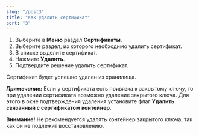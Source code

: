 ```yaml
---
slug: "/post3"
title: "Как удалить сертификат"
sort: "3"
---
```


1. Выберите в **Меню** раздел **Сертификаты**.
2. Выберите раздел, из которого необходимо удалить сертификат. 
3. В списке выделите сертификат.
4. Нажмите **Удалить**.
5. Подтвердите решение удалить сертификат.

Сертификат будет успешно удален из хранилища.

***Примечание:*** Если у сертификата есть привязка к закрытому ключу, то при удалении сертификата возможно удаление закрытого ключа. Для этого в окне подтверждения удаления установите флаг **Удалить связанный с сертификатом контейнер**.

**Внимание!** Не рекомендуется удалять контейнер закрытого ключа, так как он не подлежит восстановлению.
